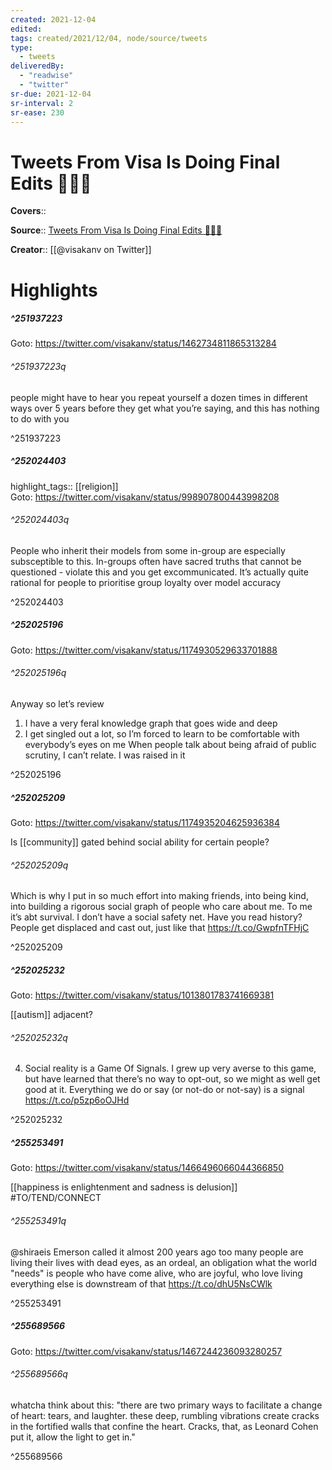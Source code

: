```yaml
---
created: 2021-12-04
edited:
tags: created/2021/12/04, node/source/tweets
type: 
  - tweets
deliveredBy: 
  - "readwise"
  - "twitter"
sr-due: 2021-12-04
sr-interval: 2
sr-ease: 230
---
```

# Tweets From Visa Is Doing Final Edits ✍🏾📖

**Covers**:: 

**Source**:: [Tweets From Visa Is Doing Final Edits ✍🏾📖](https://twitter.com/visakanv)

**Creator**:: [[@visakanv on Twitter]]

# Highlights
##### ^251937223


Goto: https://twitter.com/visakanv/status/1462734811865313284  

###### ^251937223q

people might have to hear you repeat yourself a dozen times in different ways over 5 years before they get what you’re saying, and this has nothing to do with you 

^251937223

##### ^252024403

highlight_tags:: [[religion]]   
Goto: https://twitter.com/visakanv/status/998907800443998208  

###### ^252024403q

People who inherit their models from some in-group are especially subsceptible to this. In-groups often have sacred truths that cannot be questioned - violate this and you get excommunicated. It’s actually quite rational for people to prioritise group loyalty over model accuracy 

^252024403

##### ^252025196


Goto: https://twitter.com/visakanv/status/1174930529633701888  

###### ^252025196q

Anyway so let’s review
1. I have a very feral knowledge graph that goes wide and deep
2. I get singled out a lot, so I’m forced to learn to be comfortable with everybody’s eyes on me
When people talk about being afraid of public scrutiny, I can’t relate. I was raised in it 

^252025196

##### ^252025209


Goto: https://twitter.com/visakanv/status/1174935204625936384  

Is [[community]] gated behind social ability for certain people?  

###### ^252025209q

Which is why I put in so much effort into making friends, into being kind, into building a rigorous social graph of people who care about me. To me it’s abt survival. I don’t have a social safety net. Have you read history? People get displaced and cast out, just like that https://t.co/GwpfnTFHjC 

^252025209

##### ^252025232


Goto: https://twitter.com/visakanv/status/1013801783741669381  

[[autism]] adjacent?  

###### ^252025232q

4. Social reality is a Game Of Signals. I grew up very averse to this game, but have learned that there’s no way to opt-out, so we might as well get good at it. Everything we do or say (or not-do or not-say) is a signal https://t.co/p5zp6oOJHd 

^252025232

##### ^255253491


Goto: https://twitter.com/visakanv/status/1466496066044366850  

[[happiness is enlightenment and sadness is delusion]] #TO/TEND/CONNECT  

###### ^255253491q

@shiraeis Emerson called it almost 200 years ago
too many people are living their lives with dead eyes, as an ordeal, an obligation
what the world "needs" is people who have come alive, who are joyful, who love living
everything else is downstream of that
https://t.co/dhU5NsCWlk 

^255253491

##### ^255689566


Goto: https://twitter.com/visakanv/status/1467244236093280257  

###### ^255689566q

whatcha think about this: "there are two primary ways to facilitate a change of heart: tears, and laughter. these deep, rumbling vibrations create cracks in the fortified walls that confine the heart. Cracks, that, as Leonard Cohen put it, allow the light to get in." 

^255689566


